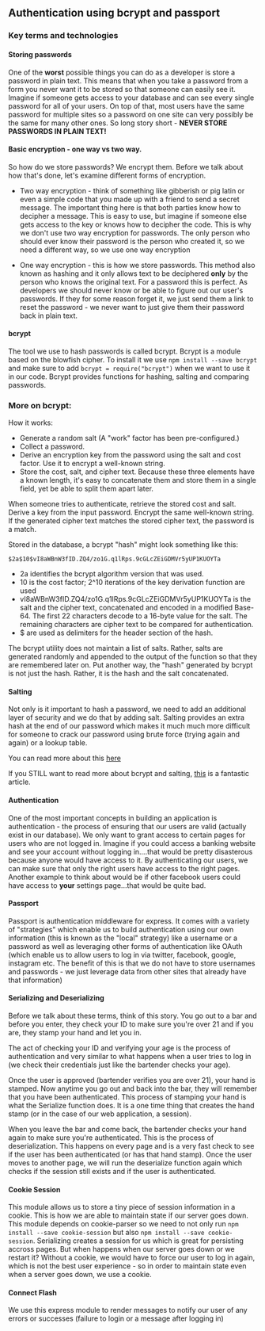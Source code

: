 ## Authentication using bcrypt and passport

### Key terms and technologies

#### Storing passwords

One of the __worst__ possible things you can do as a developer is store a password in plain text. This means that when you take a password from a form you never want it to be stored so that someone can easily see it. Imagine if someone gets access to your database and can see every single password for all of your users. On top of that, most users have the same password for multiple sites so a password on one site can very possibly be the same for many other ones. So long story short - __NEVER STORE PASSWORDS IN PLAIN TEXT!__

#### Basic encryption - one way vs two way.

So how do we store passwords? We encrypt them. Before we talk about how that's done, let's examine different forms of encryption.

- Two way encryption - think of something like gibberish or pig latin or even a simple code that you made up with a friend to send a secret message. The important thing here is that both parties know how to decipher a message. This is easy to use, but imagine if someone else gets access to the key or knows how to decipher the code. This is why we don't use two way encryption for passwords. The only person who should ever know their password is the person who created it, so we need a different way, so we use one way encryption

- One way encryption - this is how we store passwords. This method also known as hashing and it only allows text to be deciphered __only__ by the person who knows the original text. For a password this is perfect. As developers we should never know or be able to figure out our user's passwords. If they for some reason forget it, we just send them a link to reset the password - we never want to just give them their password back in plain text. 

#### bcrypt

The tool we use to hash passwords is called bcrypt. Bcrypt is a module based on the blowfish cipher. To install it we use `npm install --save bcrypt` and make sure to add `bcrypt = require("bcrypt")` when we want to use it in our code. Bcrypt provides functions for hashing, salting and comparing passwords.

### More on bcrypt:

How it works:
 
- Generate a random salt (A "work" factor has been pre-configured.)
-  Collect a password.
- Derive an encryption key from the password using the salt and cost factor. Use it to encrypt a well-known string. 
- Store the cost, salt, and cipher text. Because these three elements have a known length, it's easy to concatenate them and store them in a single field, yet be able to split them apart later.

When someone tries to authenticate, retrieve the stored cost and salt. Derive a key from the input password. Encrypt the same well-known string. If the generated cipher text matches the stored cipher text, the password is a match.

Stored in the database, a bcrypt "hash" might look something like this:

`$2a$10$vI8aWBnW3fID.ZQ4/zo1G.q1lRps.9cGLcZEiGDMVr5yUP1KUOYTa`

- 2a identifies the bcrypt algorithm version that was used.
- 10 is the cost factor; 2^10 iterations of the key derivation function are used 
- vI8aWBnW3fID.ZQ4/zo1G.q1lRps.9cGLcZEiGDMVr5yUP1KUOYTa is the salt and the cipher text, concatenated and encoded in a modified Base-64. The first 22 characters decode to a 16-byte value for the salt. The remaining characters are cipher text to be compared for authentication.
- $ are used as delimiters for the header section of the hash.

The bcrypt utility does not maintain a list of salts. Rather, salts are generated randomly and appended to the output of the function so that they are remembered later on. Put another way, the "hash" generated by bcrypt is not just the hash. Rather, it is the hash and the salt concatenated.


#### Salting

Not only is it important to hash a password, we need to add an additional layer of security and we do that by adding salt. Salting provides an extra hash at the end of our password which makes it much much more difficult for someone to crack our password using brute force (trying again and again) or a lookup table.

You can read more about this [here](https://crackstation.net/hashing-security.htm)

If you STILL want to read more about bcrypt and salting, [this](http://dustwell.com/how-to-handle-passwords-bcrypt.html) is a fantastic article.

#### Authentication

One of the most important concepts in building an application is authentication - the process of ensuring that our users are valid (actually exist in our database). We only want to grant access to certain pages for users who are not logged in. Imagine if you could access a banking website and see your account without logging in....that would be pretty disasterous because anyone would have access to it. By authenticating our users, we can make sure that only the right users have access to the right pages. Another example to think about would be if other facebook users could have access to __your__ settings page...that would be quite bad.

#### Passport

Passport is authentication middleware for express. It comes with a variety of "strategies" which enable us to build authentication using our own information (this is known as the "local" strategy) like a username or a password as well as leveraging other forms of authentication like OAuth (which enable us to allow users to log in via twitter, facebook, google, instagram etc. The benefit of this is that we do not have to store usernames and passwords - we just leverage data from other sites that already have that information)

#### Serializing and Deserializing

Before we talk about these terms, think of this story. You go out to a bar and before you enter, they check your ID to make sure you're over 21 and if you are, they stamp your hand and let you in. 

The act of checking your ID and verifying your age is the process of authentication and very similar to what happens when a user tries to log in (we check their credentials just like the bartender checks your age).

Once the user is approved (bartender verifies you are over 21), your hand is stamped. Now anytime you go out and back into the bar, they will remember that you have been authenticated. This process of stamping your hand is what the Serialize function does. It is a one time thing that creates the hand stamp (or in the case of our web application, a session).

When you leave the bar and come back, the bartender checks your hand again to make sure you're authenticated. This is the process of deserialization. This happens on every page and is a very fast check to see if the user has been authenticated (or has that hand stamp). Once the user moves to another page, we will run the deserialize function again which checks if the session still exists and if the user is authenticated.

#### Cookie Session

This module allows us to store a tiny piece of session information in a cookie. This is how we are able to maintain state if our server goes down. This module depends on cookie-parser so we need to not only run `npm install --save cookie-session` but also `npm install --save cookie-session`. Serializing creates a session for us which is great for persisting accross pages. But when happens when our server goes down or we restart it? Without a cookie, we would have to force our user to log in again, which is not the best user experience - so in order to maintain state even when a server goes down, we use a cookie.

#### Connect Flash 

We use this express module to render messages to notify our user of any errors or successes (failure to login or a message after logging in)

